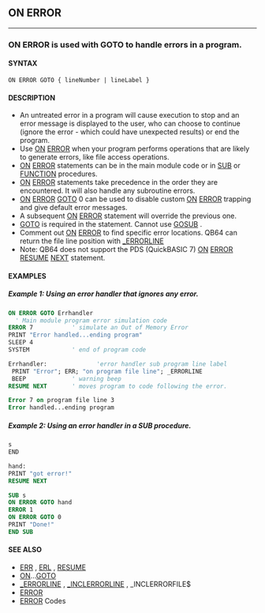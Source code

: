 ## ON ERROR
---

### ON ERROR is used with GOTO to handle errors in a program.

#### SYNTAX

`ON ERROR GOTO { lineNumber | lineLabel }`

#### DESCRIPTION
* An untreated error in a program will cause execution to stop and an error message is displayed to the user, who can choose to continue (ignore the error - which could have unexpected results) or end the program.
* Use [ON](./ON.md) [ERROR](./ERROR.md) when your program performs operations that are likely to generate errors, like file access operations.
* [ON](./ON.md) [ERROR](./ERROR.md) statements can be in the main module code or in [SUB](./SUB.md) or [FUNCTION](./FUNCTION.md) procedures.
* [ON](./ON.md) [ERROR](./ERROR.md) statements take precedence in the order they are encountered. It will also handle any subroutine errors.
* [ON](./ON.md) [ERROR](./ERROR.md) [GOTO](./GOTO.md) 0 can be used to disable custom [ON](./ON.md) [ERROR](./ERROR.md) trapping and give default error messages.
* A subsequent [ON](./ON.md) [ERROR](./ERROR.md) statement will override the previous one.
* [GOTO](./GOTO.md) is required in the statement. Cannot use [GOSUB](./GOSUB.md) .
* Comment out [ON](./ON.md) [ERROR](./ERROR.md) to find specific error locations. QB64 can return the file line position with [_ERRORLINE](./_ERRORLINE.md)
* Note: QB64 does not support the PDS (QuickBASIC 7) [ON](./ON.md) [ERROR](./ERROR.md) [RESUME](./RESUME.md) [NEXT](./NEXT.md) statement.


#### EXAMPLES
##### Example 1: Using an error handler that ignores any error.
```vb
ON ERROR GOTO Errhandler
  ' Main module program error simulation code
ERROR 7           ' simulate an Out of Memory Error
PRINT "Error handled...ending program"
SLEEP 4
SYSTEM            ' end of program code

Errhandler:              'error handler sub program line label
 PRINT "Error"; ERR; "on program file line"; _ERRORLINE
 BEEP             ' warning beep
RESUME NEXT       ' moves program to code following the error.
```
  
```vb
Error 7 on program file line 3
Error handled...ending program
```
  
##### Example 2: Using an error handler in a SUB procedure.
```vb
s
END

hand:
PRINT "got error!"
RESUME NEXT

SUB s
ON ERROR GOTO hand
ERROR 1
ON ERROR GOTO 0
PRINT "Done!"
END SUB
```
  


#### SEE ALSO
* [ERR](./ERR.md) , [ERL](./ERL.md) , [RESUME](./RESUME.md)
* [ON](./ON.md)...[GOTO](./GOTO.md)
* [_ERRORLINE](./_ERRORLINE.md) , [_INCLERRORLINE](./_INCLERRORLINE.md) , _INCLERRORFILE$
* [ERROR](./ERROR.md)
* [ERROR](./ERROR.md) Codes
